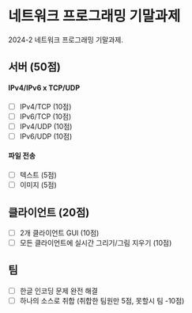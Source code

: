 # 네트워크 프로그래밍 기말과제

2024-2 네트워크 프로그래밍 기말과제.

## 서버 (50점)
#### IPv4/IPv6 x TCP/UDP
- [ ] IPv4/TCP (10점)
- [ ] IPv6/TCP (10점)
- [ ] IPv4/UDP (10점)
- [ ] IPv6/UDP (10점)
#### 파일 전송
- [ ] 텍스트 (5점)
- [ ] 이미지 (5점)

## 클라이언트 (20점)
- [ ] 2개 클라이언트 GUI (10점)
- [ ] 모든 클라이언트에 실시간 그리기/그림 지우기 (10점)

## 팀
- [ ] 한글 인코딩 문제 완전 해결
- [ ] 하나의 소스로 취합 (취합한 팀원만 5점, 못할시 팀 -10점)
